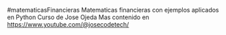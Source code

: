 #matematicasFinancieras
Matematicas financieras con ejemplos aplicados en Python
Curso de Jose Ojeda
Mas contenido en https://www.youtube.com/@josecodetech/

